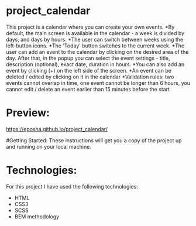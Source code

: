 # project_calendar
This project is a calendar where you can create your own events.
*By default, the main screen is available in the calendar - a week is divided by days, and days by hours.
*The user can switch between weeks using the left-button icons.
*The 'Today' button switches to the current week.
*The user can add an event to the calendar by clicking on the desired area of the day. After that, in the popup you can select the event settings - title, description (optional), exact date, duration in hours.
*You can also add an event by clicking (+) on the left side of the screen.
*An event can be deleted / edited by clicking on it in the calendar
*Validation rules: two events cannot overlap in time, one event cannot be longer than 6 hours, you cannot edit / delete an event earlier than 15 minutes before the start

# Preview:
https://eposha.github.io/project_calendar/

#Getting Started:
These instructions will get you a copy of the project up and running on your local machine.
# Technologies:
For this project I have used the following technologies:
* HTML
* CSS3
* SCSS
* BEM methodology
